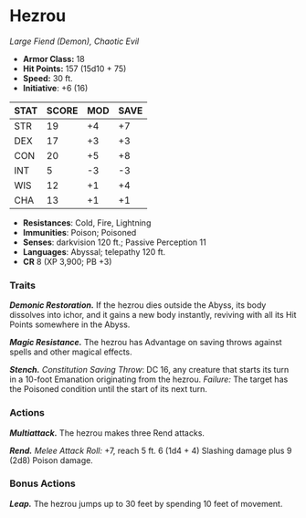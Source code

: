 # Hezrou

*Large Fiend (Demon), Chaotic Evil*

- **Armor Class:** 18
- **Hit Points:** 157 (15d10 + 75)
- **Speed:** 30 ft.
- **Initiative**: +6 (16)

|STAT|SCORE|MOD|SAVE|
| --- | --- | --- | ---- |
| STR | 19 | +4 | +7 |
| DEX | 17 | +3 | +3 |
| CON | 20 | +5 | +8 |
| INT | 5 | -3 | -3 |
| WIS | 12 | +1 | +4 |
| CHA | 13 | +1 | +1 |

- **Resistances**: Cold, Fire, Lightning
- **Immunities**: Poison; Poisoned
- **Senses**: darkvision 120 ft.; Passive Perception 11
- **Languages**: Abyssal; telepathy 120 ft.
- **CR** 8 (XP 3,900; PB +3)

### Traits

***Demonic Restoration.*** If the hezrou dies outside the Abyss, its body dissolves into ichor, and it gains a new body instantly, reviving with all its Hit Points somewhere in the Abyss.

***Magic Resistance.*** The hezrou has Advantage on saving throws against spells and other magical effects.

***Stench.*** *Constitution Saving Throw*: DC 16, any creature that starts its turn in a 10-foot Emanation originating from the hezrou. *Failure:*  The target has the Poisoned condition until the start of its next turn.


### Actions

***Multiattack.*** The hezrou makes three Rend attacks.

***Rend.*** *Melee Attack Roll:* +7, reach 5 ft. 6 (1d4 + 4) Slashing damage plus 9 (2d8) Poison damage.


### Bonus Actions

***Leap.*** The hezrou jumps up to 30 feet by spending 10 feet of movement.
